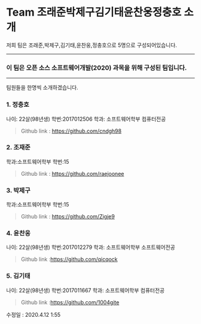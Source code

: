 Team 조래준박제구김기태윤찬웅정충호 소개
=
저희 팀은 조래준,박제구,김기태,윤찬웅,정충호으로 5명으로 구성되어있습니다.
****
### 이 팀은 오픈 소스 소프트웨어개발(2020) 과목을 위해 구성된 팀입니다.
****
팀원들을 한명씩 소개하겠습니다.
### 1. 정충호
  나이: 22살(98년생) 학번:2017012506 학과: 소프트웨어학부 컴퓨터전공
  >Github link : <https://github.com/cndgh98>


### 2. 조재준
  학과:소프트웨어학부 학번:15 
  >Github link : <https://github.com/raejoonee>

### 3. 박제구
  학과:소프트웨어학부 학번:15 
  >Github link : <https://github.com/Zigje9>


### 4. 윤찬웅
  나이: 22살(98년생) 학번:2017012279 학과: 소프트웨어학부 소프트웨어전공
  >Github link :<https://github.com/qicqock>


### 5. 김기태
   나이: 22살(98년생) 학번:2017011667 학과: 소프트웨어학부 컴퓨터전공
   >Github link :<https://github.com/1004gite> 

수정일 : 2020.4.12 1:55
